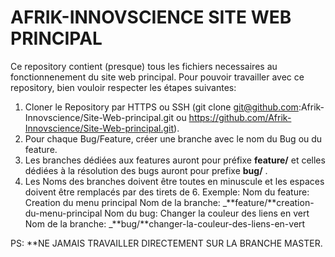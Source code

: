 # AFRIK-INNOVSCIENCE SITE WEB PRINCIPAL

Ce repository contient (presque) tous les fichiers necessaires au fonctionnenement du site web principal.
Pour pouvoir travailler avec ce repository, bien vouloir respecter les étapes suivantes:
1. Cloner le Repository par HTTPS ou SSH (git clone git@github.com:Afrik-Innovscience/Site-Web-principal.git ou https://github.com/Afrik-Innovscience/Site-Web-principal.git).
2. Pour chaque Bug/Feature, créer une branche avec le nom du Bug ou du feature.
3. Les branches dédiées aux features auront pour préfixe **feature/**  et celles dédiées à la résolution des bugs auront pour prefixe  **bug/** .
4. Les Noms des branches doivent être toutes en minuscule et les espaces doivent être remplacés par des tirets de 6.
   Exemple: Nom du feature: Creation du menu principal
            Nom de la branche: _**feature/**creation-du-menu-principal
            Nom du bug: Changer la couleur des liens en vert
            Nom de la branche: _**bug/**changer-la-couleur-des-liens-en-vert




PS: **NE JAMAIS TRAVAILLER DIRECTEMENT SUR LA BRANCHE MASTER.
